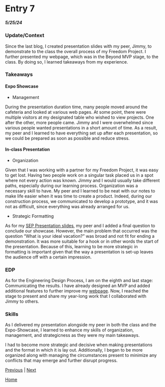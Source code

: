 # Entry 7
##### 5/25/24

### Update/Context

Since the last blog, I created presentation slides with my peer, Jimmy, to demonstrate to the class the overall process of my Freedom Project. I further presented my webpage, which was in the Beyond MVP stage, to the class. By doing so, I learned takeaways from my experience.

### Takeaways

#### Expo Showcase

* Management

During the presentation duration time, many people moved around the cafeteria and looked at various web pages. At some point, there were multiple visitors at my designated table who wished to view projects. One after the other, more people came. Jimmy and I were overwhelmed since various people wanted presentations in a short amount of time. As a result, my peer and I learned to have everything set up after each presentation, so we could be prepared as soon as possible and reduce stress.

#### In-class Presentation

* Organization

Given that I was working with a partner for my Freedom Project, it was easy to get lost. Having two people work on a singular task placed us in a spot where not every action was known. Jimmy and I would usually take different paths, especially during our learning process. Organization was a necessary skill to have. My peer and I learned to be neat with our notes to make life easier when it was time to create a product. Indeed, during our construction process, we communicated to develop a prototype, and it was not as difficult, since everything was already arranged for us.

* Strategic Formatting

As for my [SEP Presentation slides](https://docs.google.com/presentation/d/1y_WxQUBVwVSWlmgBhd8s24UOm_IPpfGh-H2BJjkCRk4/edit), my peer and I added a final question to conclude our showcase. However, the main problem that occurred was the question “What is your ideal vacation?” was broad and not fit for ending a demonstration. It was more suitable for a hook or in other words the start of the presentation. Because of this, learning to be more strategic in formatting is important given that the way a presentation is set-up leaves the audience off with a certain impression.
### EDP

As for the Engineering Design Process, I am on the eighth and last stage: Communicating the results. I have already designed an MVP and added additional features to further improve my [webpage](https://jimmyl6413.github.io/sep10-freedom-project/). Now, I reached the stage to present and share my year-long work that I collaborated with Jimmy to others.


### Skills
As I delivered my presentation alongside my peer in both the class and the Expo-Showcase, I learned to enhance my skills of organization, management, and strategicness as they were my main takeaways.

I had to become more strategic and decisive when making presentations and the format in which it is lay out. Additionally, I began to be more organized along with managing the circumstances present to minimize any conflicts that may emerge and further disrupt progress.




[Previous](entry06.md) | [Next](entry08.md)

[Home](../README.md)
